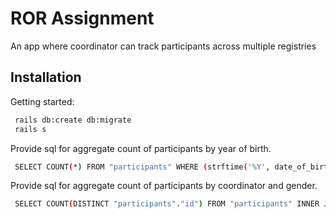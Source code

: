 
# ROR Assignment

An app where coordinator can track participants across multiple registries

## Installation


Getting started:
```bash
 rails db:create db:migrate
 rails s
```

Provide sql for aggregate count of participants by year of birth.

```bash
 SELECT COUNT(*) FROM "participants" WHERE (strftime('%Y', date_of_birth) = '1993')
```

Provide sql for aggregate count of participants by coordinator and gender.

```bash
 SELECT COUNT(DISTINCT "participants"."id") FROM "participants" INNER JOIN "enrollments" ON "enrollments"."participant_id" = "participants"."id" WHERE "participants"."gender" = ? AND "enrollments"."coordinator_id" = ? [["gender", 0], ["coordinator_id", 1]]
```
    